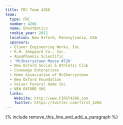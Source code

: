 ```yaml
---
title: FRC Team 4266
team:
  type: FRC
  number: 4266
  name: GhostBotics
  rookie_year: 2012
  location: New Oxford, Pennsylvania, USA
  sponsors:
  - Elsner Engineering Works, Inc.
  - R.H. Sheppard Co., Inc.
  - AquaPhoenix Scientific
  - 'McSherrystown Moose #720'
  - New Oxford Social & Athletic Club
  - Conewago Enterprises
  - Home Association of McSherrystown
  - New Oxford Foundation
  - Feiser Funeral Home Inc
  - NEW OXFORD SHS
  links:
    Website: http://www.FIRST4266.com
    Twitter: https://twitter.com/first_4266
---
```


{% include remove_this_line_and_add_a_paragraph %}